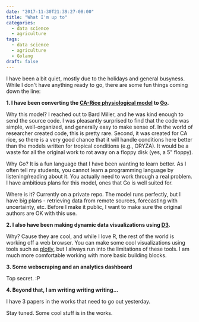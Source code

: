 ```yaml
---
date: "2017-11-30T21:39:27-08:00"
title: "What I'm up to"
categories:
  - data science
  - agriculture
tags:
  - data science
  - agriculture
  - Golang
draft: false
---
```


I have been a bit quiet, mostly due to the holidays and general
busyness. While I don't have anything ready to go, there are some fun
things coming down the line:

**1. I have been converting the [CA-Rice physiological model](https://dl.sciencesocieties.org/publications/aj/abstracts/85/4/AJ0850040938?access=0&view=pdf)
   to [Go](golang.org).**
	   
Why this model? I reached out to Bard Miller,
and he was kind enough to send the source code. I was
pleasantly surprised to find that the code was simple,
well-organized, and generally easy to make sense of. In the world
of researcher created code, this is pretty rare. Second, it was
created for CA rice, so there is a very good chance that it will
handle conditions here better than the models written for tropical
conditions (e.g., ORYZA). It would be a waste for all the original
work to rot away on a floppy disk (yes, a 5" floppy).
	
Why Go? It is a fun language that I have been wanting to learn
better. As I often tell my students, you cannot learn a programming
language by listening/reading about it. You actually need to work
through a real problem. I have ambitious plans for this model, ones
that Go is well suited for.
   
Where is it? Currently on a private repo. The model runs perfectly,
but I have big plans - retrieving data from remote sources,
forecasting with uncertainty, etc. Before I make it public, I want
to make sure the original authors are OK with this use.
   
**2. I also have been making dynamic data visualizations using
[D3](d3js.org).**

Why? Cause they are cool, and while I love R, the
rest of the world is working off a web browser. You can make some
cool visualizations using tools such as
[plotly](https://plot.ly/r/), but I always run into the limitations
of these tools. I am much more comfortable working with more basic
building blocks.

**3. Some webscraping and an analytics dashboard**
   
Top secret. :P

**4. Beyond that, I am writing writing writing...**

I have 3 papers in the works that need to go out yesterday.
   
Stay tuned. Some cool stuff is in the works.

   
   

